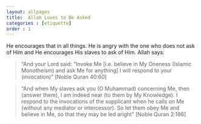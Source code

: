 ```yaml
---
layout: allpages
title:  Allah Loves to Be Asked
categories : [etiquette]
order : 1
---
```


He encourages that in all things. He is angry with the one who does not ask of Him and He encourages His slaves to ask of Him. Allah says:
<blockquote>“And your Lord said: “Invoke Me [i.e. believe in My Oneness (Islamic Monotheism) and ask Me for anything] I will respond to your (invocation)” [Noble Quran 40:60]</blockquote>
<blockquote>“And when My slaves ask you (O Muhammad) concerning Me, then (answer them), I am indeed near (to them by My Knowledge). I respond to the invocations of the supplicant when he calls on Me (without any mediator or intercessor). So let them obey Me and believe in Me, so that they may be led aright” [Noble Quran 2:186]</blockquote>